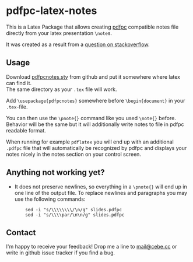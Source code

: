 pdfpc-latex-notes
=================

This is a Latex Package that allows creating [pdfpc](http://davvil.github.io/pdfpc/)
compatible notes file directly from your latex presentation `\note`s.

It was created as a result from a [question on stackoverflow](http://tex.stackexchange.com/questions/119191/extract-all-note-tags-from-beamer-as-a-simple-text-file/119267#119267).

Usage
-----

Download [pdfpcnotes.sty](https://raw.github.com/cebe/pdfpc-latex-notes/master/pdfpcnotes.sty)
from github and put it somewhere where latex can find it.  
The same directory as your `.tex` file will work.

Add `\usepackage{pdfpcnotes}` somewhere before `\begin{document}` in your `.tex`-file.

You can then use the `\pnote{}` command like you used `\note{}` before.
Behavior will be the same but it will additionally write notes to file in pdfpc readable format.

When running for example `pdflatex` you will end up with an additional `.pdfpc` file that
will automatically be recognized by pdfpc and displays your notes nicely in the notes section on your control screen.


Anything not working yet?
-------------------------

- It does not preserve newlines, so everything in a `\pnote{}` will end up
  in one line of the output file.
  To replace newlines and paragraphs you may use the following commands:

  ```
      sed -i "s/\\\\\\\\/\n/g" slides.pdfpc
      sed -i "s/\\\\par/\n\n/g" slides.pdfpc
  ```

Contact
-------

I'm happy to receive your feedback!
Drop me a line to mail@cebe.cc or write in github issue tracker if you find a bug.
